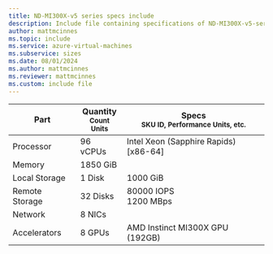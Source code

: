```yaml
---
title: ND-MI300X-v5 series specs include
description: Include file containing specifications of ND-MI300X-v5-series VM sizes.
author: mattmcinnes
ms.topic: include
ms.service: azure-virtual-machines
ms.subservice: sizes
ms.date: 08/01/2024
ms.author: mattmcinnes
ms.reviewer: mattmcinnes
ms.custom: include file
---
```

| Part | Quantity <br><sup>Count Units | Specs <br><sup>SKU ID, Performance Units, etc.  |
|---|---|---|
| Processor      | 96 vCPUs     | Intel Xeon (Sapphire Rapids) [x86-64] |
| Memory         | 1850  GiB        |    |
| Local Storage  | 1 Disk         | 1000 GiB |
| Remote Storage | 32 Disks        | 80000 IOPS <br>1200 MBps |
| Network        | 8 NICs        |  |
| Accelerators   | 8 GPUs            | AMD Instinct MI300X GPU (192GB)    |
